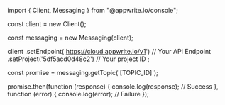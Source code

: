 import { Client, Messaging } from "@appwrite.io/console";

const client = new Client();

const messaging = new Messaging(client);

client
    .setEndpoint('https://cloud.appwrite.io/v1') // Your API Endpoint
    .setProject('5df5acd0d48c2') // Your project ID
;

const promise = messaging.getTopic('[TOPIC_ID]');

promise.then(function (response) {
    console.log(response); // Success
}, function (error) {
    console.log(error); // Failure
});